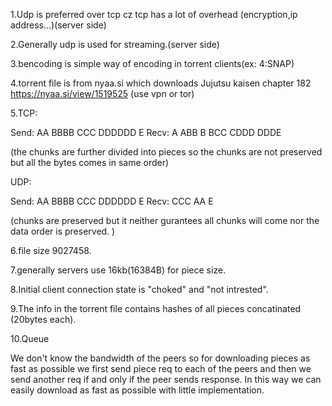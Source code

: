 1.Udp is preferred over tcp cz tcp has a lot of overhead (encryption,ip address...)(server side)

2.Generally udp is used for streaming.(server side)

3.bencoding is simple way of encoding in torrent clients(ex: 4:SNAP)

4.torrent file is from nyaa.si which downloads Jujutsu kaisen chapter 182 https://nyaa.si/view/1519525 (use vpn or tor)

5.TCP:

Send: AA BBBB CCC DDDDDD E         Recv: A ABB B BCC CDDD DDDE

(the chunks are further divided into pieces so the chunks are not preserved but all the bytes comes in same order)

UDP:

Send: AA BBBB CCC DDDDDD E         Recv: CCC AA E

(chunks are preserved but it neither gurantees all chunks will come nor the data order is preserved. )

6.file size 9027458.

7.generally servers use 16kb(16384B) for piece size.

8.Initial client connection state is "choked" and "not intrested".

9.The info in the torrent file contains hashes of all pieces concatinated (20bytes each).

10.Queue

We don't know the bandwidth of the peers so for downloading pieces as fast as possible we first send piece req to each of the peers and then we send another req if and only if the peer sends response. In this way we can easily download as fast as possible with little implementation.

